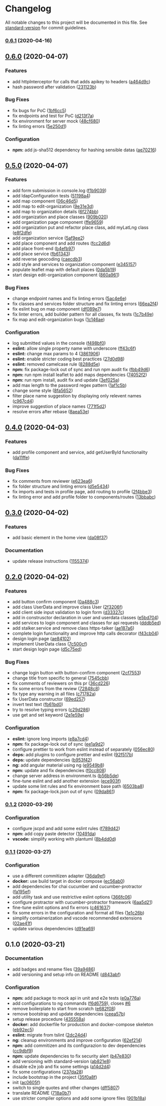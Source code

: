 # Changelog

All notable changes to this project will be documented in this file. See [standard-version](https://github.com/conventional-changelog/standard-version) for commit guidelines.

### [0.6.1](https://github.com/GruppOne/stalker-web-app/compare/v0.6.0...v0.6.1) (2020-04-16)

## [0.6.0](https://github.com/GruppOne/stalker-web-app/compare/v0.5.0...v0.6.0) (2020-04-07)


### Features

* add httpInterceptor for calls that adds apikey to headers ([a464d9c](https://github.com/GruppOne/stalker-web-app/commit/a464d9c402b37516115325db8f18fcb54b3d169a))
* hash password after validation ([231123b](https://github.com/GruppOne/stalker-web-app/commit/231123b083178dda918ff529ec833bd48986944d))


### Bug Fixes

* fix bugs for PoC ([1bf6cc5](https://github.com/GruppOne/stalker-web-app/commit/1bf6cc572edfb698f301fb655a78ff8db05912f9))
* fix endpoints and test for PoC ([d213f7a](https://github.com/GruppOne/stalker-web-app/commit/d213f7acc0398b183689e226e9911d061d9addc0))
* fix environment for server mock ([48cf680](https://github.com/GruppOne/stalker-web-app/commit/48cf680381e9ca0938cbbb83b3d5876e7e6116d3))
* fix linting errors ([5e250d1](https://github.com/GruppOne/stalker-web-app/commit/5e250d1773f732fb01530bb5ef70d17bb6955484))


### Configuration

* **npm:** add js-sha512 dependency for hashing sensible datas ([ae70216](https://github.com/GruppOne/stalker-web-app/commit/ae702164396e891034764b3eaa363505f52574e9))

## [0.5.0](https://github.com/GruppOne/stalker-web-app/compare/v0.4.0...v0.5.0) (2020-04-07)


### Features

* add form submission in console.log ([f1b9039](https://github.com/GruppOne/stalker-web-app/commit/f1b90399e7e56fdac7fec61a43d854d4dc7ac7fd))
* add ldapConfiguration tests ([51198a4](https://github.com/GruppOne/stalker-web-app/commit/51198a46618f57fbb99e0c95a7c42222543e88e7))
* add map component ([06c46d5](https://github.com/GruppOne/stalker-web-app/commit/06c46d5eca98860b1cdbe821d7a651056aa35d77))
* add map to edit-organization ([9e31e3d](https://github.com/GruppOne/stalker-web-app/commit/9e31e3d5192ee8d81c7d2739af1040d7f05573f8))
* add map to organization details ([6f274bb](https://github.com/GruppOne/stalker-web-app/commit/6f274bb174b1bfd7b41a4e4cdb3de865669154e9))
* add organization and place classes ([909b020](https://github.com/GruppOne/stalker-web-app/commit/909b020862cdddb84a794318ca5b1e6e06dd3293))
* add organization page component ([ffe9659](https://github.com/GruppOne/stalker-web-app/commit/ffe9659d696a28e024b1fb3fc94bfd7f508443a0))
* add organization put and refactor place class, add myLatLng class ([e8f2dfe](https://github.com/GruppOne/stalker-web-app/commit/e8f2dfe7c3a7107948e76dab032018cb826e7e5d))
* add organization service ([5af9ee2](https://github.com/GruppOne/stalker-web-app/commit/5af9ee252260744f917b293957303a61ed774f86))
* add place component and add routes ([fcc2d6d](https://github.com/GruppOne/stalker-web-app/commit/fcc2d6d2fb6a46206240b757a9366bef82404e7d))
* add place front-end ([b4efb97](https://github.com/GruppOne/stalker-web-app/commit/b4efb971434d60d0ec3bc764a010a21bd1ad034e))
* add place service ([fb61343](https://github.com/GruppOne/stalker-web-app/commit/fb61343a9e1a778ae4a4ed18cd62ed5341503962))
* add reverse geocoding ([caecdb3](https://github.com/GruppOne/stalker-web-app/commit/caecdb39382a28355b4d96aa4d6e0bf1b5b0e8ff))
* add style and services to  organization component ([e345157](https://github.com/GruppOne/stalker-web-app/commit/e3451572463f3c3431ad47903d43385c355dfa55))
* populate leaflet map with default places ([0da5b19](https://github.com/GruppOne/stalker-web-app/commit/0da5b1913e4364107f8ee691a62e118937c76a2b))
* start design edit-organization component ([860a961](https://github.com/GruppOne/stalker-web-app/commit/860a9612031dcb887ccf27bdaaad0355f1369d35))


### Bug Fixes

* change endpoint names and fix linting errors ([5ac4e6e](https://github.com/GruppOne/stalker-web-app/commit/5ac4e6e700edb83b1198c7d66275876f2319ce5e))
* fix classes and services folder structure and fix linting errors ([66ea2f4](https://github.com/GruppOne/stalker-web-app/commit/66ea2f462cf2a78cbbdc192f927533fc50706985))
* fix eslint bug on map component ([df089e7](https://github.com/GruppOne/stalker-web-app/commit/df089e79a246cfd5c366294acec72690b42235aa))
* fix linter errors, add builder pattern for all classes, fix tests ([1c7b49e](https://github.com/GruppOne/stalker-web-app/commit/1c7b49e91472cb4409dbc976d5ab75fa0e8eda9f))
* fix map and edit-organization bugs ([1c146ae](https://github.com/GruppOne/stalker-web-app/commit/1c146aef08b8b47c39a358244e07f80ee7454192))


### Configuration

* log submitted values in the console ([f498bf0](https://github.com/GruppOne/stalker-web-app/commit/f498bf032991ae4ce2b26500180346618011c511))
* **eslint:** allow single property name with underscore ([ff43c6f](https://github.com/GruppOne/stalker-web-app/commit/ff43c6f286b834c620a900c0bd1fffb66f7a34aa))
* **eslint:** change max params to 4 ([3861906](https://github.com/GruppOne/stalker-web-app/commit/3861906c1be8684d5a10918d64ebc895d47aa7de))
* **eslint:** enable stricter coding best practices ([27d0d98](https://github.com/GruppOne/stalker-web-app/commit/27d0d9820db42d40b3f2f885036ea285ac6bac7b))
* **eslint:** removed camelcase rule ([8288d5e](https://github.com/GruppOne/stalker-web-app/commit/8288d5e7dd962d6fc10c5bb466bdc85de34fb32e))
* **npm:** fix package-lock out of sync and run npm audit fix ([fbb49d6](https://github.com/GruppOne/stalker-web-app/commit/fbb49d6f3f1386b405866c29cc621efe09bc7b30))
* **npm:** run npm install leaflet to add maps dependencies ([74052f2](https://github.com/GruppOne/stalker-web-app/commit/74052f2d0fe357cd94dac3499395ac6dc2594564))
* **npm:** run npm install, audit fix and update ([3ef025a](https://github.com/GruppOne/stalker-web-app/commit/3ef025a62d6f6ab1bf5ab02ad99ccd90f57737d0))
* add max length to the password regex pattern ([1af1c5b](https://github.com/GruppOne/stalker-web-app/commit/1af1c5b8289b679f2791b49c1b490277c9c49dbb))
* change some style ([8fa5652](https://github.com/GruppOne/stalker-web-app/commit/8fa56522336e56fbec5fd5fc5c0a4336a52c240d))
* filter place name suggestion by displaying only relevent names ([c967cd4](https://github.com/GruppOne/stalker-web-app/commit/c967cd4ee052cf576edbc4bac97f36966e0a557c))
* improve suggestion of place names ([771f5d2](https://github.com/GruppOne/stalker-web-app/commit/771f5d2a2f15602d68b8bb2f089834ec613f0ed2))
* resolve errors after rebase ([8aea53e](https://github.com/GruppOne/stalker-web-app/commit/8aea53e0f4f1086897fd4524abf6c999d12f8f58))

## [0.4.0](https://github.com/GruppOne/stalker-web-app/compare/v0.3.0...v0.4.0) (2020-04-03)


### Features

* add profile component and service, add getUserById functionality ([da11ffe](https://github.com/GruppOne/stalker-web-app/commit/da11ffe6dd380ec1818b3d4ac81aa10367dedd61))


### Bug Fixes

* fix comments from reviewer ([e623ea6](https://github.com/GruppOne/stalker-web-app/commit/e623ea6d2bb92110d400a0f66d66401759006021))
* fix folder structure and linting errors ([d5e5434](https://github.com/GruppOne/stalker-web-app/commit/d5e543494673c2524fb40ba6de09b86c9ce2bdc0))
* fix imports and tests in profile page, add routing to profile ([2f4bbe3](https://github.com/GruppOne/stalker-web-app/commit/2f4bbe3d2246ef57a4b49ea4da0394a78d872543))
* fix linting error and add profile folder to components/routes ([13bbabc](https://github.com/GruppOne/stalker-web-app/commit/13bbabcac585d70772e5bc5e259e07f25b18e4d7))

## [0.3.0](https://github.com/GruppOne/stalker-web-app/compare/v0.2.0...v0.3.0) (2020-04-02)


### Features

* add basic element in the home view ([da08f37](https://github.com/GruppOne/stalker-web-app/commit/da08f37e8a2fa331a487f5d85219b1b146466dee))


### Documentation

* update release instructions ([1155374](https://github.com/GruppOne/stalker-web-app/commit/1155374e233957f2efb5cee143205fab4a7dc7ff))

## [0.2.0](https://github.com/GruppOne/stalker-web-app/compare/v0.1.2...v0.2.0) (2020-04-02)


### Features

* add button confirm component ([0a488c3](https://github.com/GruppOne/stalker-web-app/commit/0a488c308d2282f97edf1afc74a44d8cb70f6330))
* add class UserData and improve class User ([2f3206f](https://github.com/GruppOne/stalker-web-app/commit/2f3206f31b9522c2693ff3b21240db4b7482f43f))
* add client side input validation to login form ([d33327c](https://github.com/GruppOne/stalker-web-app/commit/d33327cd52af5dd421449ce00b25695891443894))
* add in construsctor declaration in user and userdata classes ([e5bd704](https://github.com/GruppOne/stalker-web-app/commit/e5bd704033a17fe50e6f98413c9f5bbd43911d6d))
* add services to login component and classes for api requests ([dddb5ed](https://github.com/GruppOne/stalker-web-app/commit/dddb5eddacfaea3956f4960a68631566c5b3b6b5))
* add stalker.service and remove class https-talker ([ae187a6](https://github.com/GruppOne/stalker-web-app/commit/ae187a6eb6f8d5dfd2bf7dfc8e867a9f899bb107))
* complete login functionality and improve http calls decorator ([f43cb04](https://github.com/GruppOne/stalker-web-app/commit/f43cb049a8dd006aa5e5ae2475330ef154a05c21))
* design login page ([ae84102](https://github.com/GruppOne/stalker-web-app/commit/ae841027a11dc1142784ec0a3a13718b6bf85895))
* implement UserData class ([7c500cf](https://github.com/GruppOne/stalker-web-app/commit/7c500cfba407db202bfc36cf1fcae1e7e03724ba))
* start design login page ([d5c75ed](https://github.com/GruppOne/stalker-web-app/commit/d5c75ed9f00ed8331dd44cb6822d3b17e3207b16))


### Bug Fixes

* change login button with button-confirm component ([2cf7553](https://github.com/GruppOne/stalker-web-app/commit/2cf755330613f2f3077bce220a875b68bb13f37f))
* change title from specific to general ([7545cbb](https://github.com/GruppOne/stalker-web-app/commit/7545cbbfa5511daff2c765006bd05019674a0dd2))
* fix comments of reviewers on this pr ([36cd226](https://github.com/GruppOne/stalker-web-app/commit/36cd22617857824896e5feb35173955172eca6ea))
* fix some errors from the review ([72848c8](https://github.com/GruppOne/stalker-web-app/commit/72848c88978460afd902a92ee149532cb2a9d48d))
* fix type any warning in all files ([c71782a](https://github.com/GruppOne/stalker-web-app/commit/c71782a5120888ef5b3e9663b93a51c276dac6f9))
* fix UserData constructor ([69ed257](https://github.com/GruppOne/stalker-web-app/commit/69ed257213b5df0c58590dcb8f0a5dd375e77b1f))
* invert test text ([fb61bd0](https://github.com/GruppOne/stalker-web-app/commit/fb61bd02254489cd9727c909648fcda5f37f90eb))
* try to resolve typing errors ([c29d286](https://github.com/GruppOne/stalker-web-app/commit/c29d286b8c8443ffd194f4694c79c60a367a5634))
* use get and set keyword ([2e1e59e](https://github.com/GruppOne/stalker-web-app/commit/2e1e59eb96135d196bae7d65ebd718db04ae59d6))


### Configuration

* **eslint:** ignore long imports ([e8a7cd4](https://github.com/GruppOne/stalker-web-app/commit/e8a7cd4b88e780512fb826affc183540d90858a2))
* **npm:** fix package-lock out of sync ([ee1a9d2](https://github.com/GruppOne/stalker-web-app/commit/ee1a9d206227e813cc1e87a3785d58d4e5c00fde))
* configure prettier to work from eslint instead of separately ([056ec80](https://github.com/GruppOne/stalker-web-app/commit/056ec80ac5ed6fe94464f7c48d8353dad688771d))
* **deps:** add plugins to configure prettier and eslint ([92f517b](https://github.com/GruppOne/stalker-web-app/commit/92f517b437a135dc1c53f7cf987e164153f7bbdf))
* **deps:** update dependencies ([b953f42](https://github.com/GruppOne/stalker-web-app/commit/b953f4201377d99414d2968ba437aa8dfbfbb50c))
* **ng:** add angular material using ng ([e9549b8](https://github.com/GruppOne/stalker-web-app/commit/e9549b86364da9844e30776cc0b5427010db13c9))
* **npm:** update and fix dependencies ([f0cc808](https://github.com/GruppOne/stalker-web-app/commit/f0cc8083d8ba0812f8656e51e7628b2a3921b926))
* change server address in environment.ts ([b56b5de](https://github.com/GruppOne/stalker-web-app/commit/b56b5dec5fb0052aa1ed76631839dba749a6a841))
* fine-tune eslint and add another extension ([ece903f](https://github.com/GruppOne/stalker-web-app/commit/ece903f44a63b95854e0e8b7f6bc5e643000433e))
* update some lint rules and fix environment base path ([6503ba8](https://github.com/GruppOne/stalker-web-app/commit/6503ba8462d14df3292393bafaaac4a11b7b469c))
* **npm:** fix package-lock.json out of sync ([09da861](https://github.com/GruppOne/stalker-web-app/commit/09da861d96f0395a0811c82ed72e608b8a9a3b9e))

### [0.1.2](https://github.com/GruppOne/stalker-web-app/compare/v0.1.1...v0.1.2) (2020-03-29)


### Configuration

* configure jscpd and add some eslint rules ([f789d42](https://github.com/GruppOne/stalker-web-app/commit/f789d42c7e8b7534ed2a2b0076584f991ba47904))
* **npm:** add copy paste detector ([10491da](https://github.com/GruppOne/stalker-web-app/commit/10491da94b19b60123c229e6660712ff5cebaa5f))
* **vscode:** simplify working with plantuml ([8b4dd0d](https://github.com/GruppOne/stalker-web-app/commit/8b4dd0d89792eb59fbfcf35fb77672771b91ca6d))

### [0.1.1](https://github.com/GruppOne/stalker-web-app/compare/v0.1.0...v0.1.1) (2020-03-27)


### Configuration

* use a different commitizen adapter ([36da9ef](https://github.com/GruppOne/stalker-web-app/commit/36da9ef4541d8cb7cc192086170f51873e8eb666))
* **docker:** use build target in docker compose ([ec56ab0](https://github.com/GruppOne/stalker-web-app/commit/ec56ab0026df2adc4a942df9599e5cf48fee647d))
* add dependencies for chai cucumber and cucumber-protractor ([fa195ef](https://github.com/GruppOne/stalker-web-app/commit/fa195ef694306f3293895e38a6c9f19c03341ddd))
* add utility task and use restrictive eslint options ([366fc06](https://github.com/GruppOne/stalker-web-app/commit/366fc061bed9c3a1c461c7febf7f798f8ca42ebc))
* configure protractor with cucumber-protractor framework ([6aa5d21](https://github.com/GruppOne/stalker-web-app/commit/6aa5d21bac2a1ae884a1f9761822b4b9488fb036))
* fine-tune eslint options and fix errors ([c461637](https://github.com/GruppOne/stalker-web-app/commit/c461637abbd53ee5d99d6daba18ed69a0364b4fe))
* fix some errors in the configuration and format all files ([1e1c26b](https://github.com/GruppOne/stalker-web-app/commit/1e1c26bfe00dfa60731d22ff6e7dc87e8f68646f))
* simplify containerization and vscode recommended extensions ([02ae41f](https://github.com/GruppOne/stalker-web-app/commit/02ae41f3fb44eaf412a3a788fd63b46082d239b9))
* update various dependencies ([d91ea69](https://github.com/GruppOne/stalker-web-app/commit/d91ea692db8305d9fe7185a276eae5fae123dcc9))

## 0.1.0 (2020-03-21)


### Documentation

* add badges and rename files ([39a9486](https://github.com/GruppOne/stalker-web-app/commit/39a948601d1091a655cc493a8d0908aae1c82b84))
* add versioning and setup info on README ([d843abf](https://github.com/GruppOne/stalker-web-app/commit/d843abf9337fa1e331b5fd4c1e5fb035a1950f31))


### Configuration

* **npm:** add package to mock api in unit and e2e tests ([e0a776a](https://github.com/GruppOne/stalker-web-app/commit/e0a776a09680c5ed8e6d8d804234276b7d94f56d))
* add configurations to ng commands ([f6d6759](https://github.com/GruppOne/stalker-web-app/commit/f6d6759d12fa9872ab54f84a85bb80ae4c8d023a)), closes [#6](https://github.com/GruppOne/stalker-web-app/issues/6)
* remove boilerplate to start from scratch ([e682f08](https://github.com/GruppOne/stalker-web-app/commit/e682f08764b5dd04ee59ce4bc46d3d4d5d130c2c))
* remove bootstrap and update dependencies ([ceea57b](https://github.com/GruppOne/stalker-web-app/commit/ceea57b17857ec00a95703c19fa25ef657f880eb))
* setup release procedure ([435558a](https://github.com/GruppOne/stalker-web-app/commit/435558a898ee72cf5c7ee8ceb7316b4c94824378))
* **docker:** add dockerfile for production and docker-compose skeleton ([eb92ec5](https://github.com/GruppOne/stalker-web-app/commit/eb92ec585a96870634b0a68e986bf2c113399a98))
* **eslint:** migrate from tslint ([2dc24d4](https://github.com/GruppOne/stalker-web-app/commit/2dc24d41926de9a6e4b0a8d599285b50e5c8be03))
* **ng:** cleanup environments and improve configuration ([62ef214](https://github.com/GruppOne/stalker-web-app/commit/62ef21422ae011444b4a8f6a0754b213247755ad))
* **npm:** add commitizen and its configurazion to dev dependencies ([cc9dbf9](https://github.com/GruppOne/stalker-web-app/commit/cc9dbf9b773f7dbd815ceafc9a25bec1e2ce9fc3))
* **npm:** update dependencies to fix security alert ([b47e830](https://github.com/GruppOne/stalker-web-app/commit/b47e830772190db76a50664f458406da2f8c2ba2))
* add versioning with standard-version ([ab821e8](https://github.com/GruppOne/stalker-web-app/commit/ab821e8cbf5d5c0ed4e66b6cb1334cd1479dfdf8))
* disable e2e job and fix some settings ([a14d2d4](https://github.com/GruppOne/stalker-web-app/commit/a14d2d46e6eede43203e90cabd6ce51716c7f956))
* fix some configurations ([237da28](https://github.com/GruppOne/stalker-web-app/commit/237da28f8220c711d2de6bbd736e727d6ade274d))
* include bootstrap in the project ([35f0a8f](https://github.com/GruppOne/stalker-web-app/commit/35f0a8f08acdb990ae3668393dda7d9ecb424fdb))
* init ([ac0605f](https://github.com/GruppOne/stalker-web-app/commit/ac0605fc5635242a0d52f16188f2e95ad840fd1f))
* switch to single quotes and other changes ([dff5807](https://github.com/GruppOne/stalker-web-app/commit/dff580707dfaeaccfe2140aea71a90191676767d))
* translate README ([718a0b7](https://github.com/GruppOne/stalker-web-app/commit/718a0b7d51d1292b738f1489f1d6c6eea23431ee))
* use stricter compiler options and add some ignore files ([901b18a](https://github.com/GruppOne/stalker-web-app/commit/901b18a15fc3348fbeb9814494bcde46d1ea51d6))
